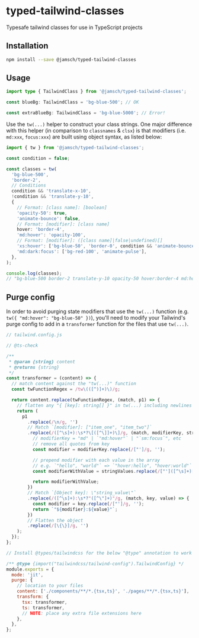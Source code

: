 # typed-tailwind-classes

Typesafe tailwind classes for use in TypeScript projects

## Installation

```sh
npm install --save @jamsch/typed-tailwind-classes
```

## Usage

```ts
import type { TailwindClass } from '@jamsch/typed-tailwind-classes';

const blueBg: TailwindClass = 'bg-blue-500'; // OK

const extraBlueBg: TailwindClass = 'bg-blue-5000'; // Error!
```

Use the `tw(...)` helper to construct your class strings. One major difference with this helper (in comparison to `classnames` & `clsx`) is that modifiers (i.e. `md:xxx`, `focus:xxx`) are built using object syntax, as listed below:

```ts
import { tw } from '@jamsch/typed-tailwind-classes';

const condition = false;

const classes = tw(
  'bg-blue-500',
  'border-2',
  // Conditions
  condition && 'translate-x-10',
  !condition && 'translate-y-10',
  {
    // Format: [class name]: [boolean]
    'opacity-50': true,
    'animate-bounce': false,
    // Format: [modifier]: [class name]
    hover: 'border-4',
    'md:hover': 'opacity-100',
    // Format: [modifier]: ([class name]|false|undefined)[]
    'xs:hover': ['bg-blue-50', 'border-0', condition && 'animate-bounce'],
    'md:dark:focus': ['bg-red-100', 'animate-pulse'],
  },
);

console.log(classes);
// "bg-blue-500 border-2 translate-y-10 opacity-50 hover:border-4 md:hover:opacity-100 xs:hover:bg-blue-50 xs:hover:border-0 md:dark:focus:bg-red-100 md:dark:focus:animate-pulse"
```

## Purge config

In order to avoid purging state modifiers that use the `tw(...)` function (e.g. `tw({ "md:hover": "bg-blue-50" })`), you'll need to modify your Tailwind's purge config to add in a `transformer` function for the files that use `tw(...)`.

```js
// tailwind.config.js

// @ts-check

/**
 * @param {string} content
 * @returns {string}
 */
const transformer = (content) => {
  // match content against the "tw(...)" function
  const twFunctionRegex = /tw\(([^)]+)\)/g;

  return content.replace(twFunctionRegex, (match, p1) => {
    // flatten any "{ [key]: string[] }" in tw(...) including newlines and append the object keys to each item in the array
    return (
      p1
        .replace(/\n/g, '')
        // Match `[modifier]: ["item_one", "item_two"]`
        .replace(/([^\s]+):\s*?\[([^\]]+)\]/g, (match, modifierKey, stringValues) => {
          // modifierKey = "md" | `"md:hover"` | "`sm:focus`", etc
          // remove all quotes from key
          const modifier = modifierKey.replace(/["']/g, '');

          // prepend modifier with each value in the array
          // e.g. `"hello", "world"` => `"hover:hello", "hover:world"`
          const modifierWithValue = stringValues.replace(/["']([^\s]+)["']/g, `"${modifier}:$1"`);

          return modifierWithValue;
        })
        // Match `[Object key]: \"string_value\"`
        .replace(/([^\s]+):\s*?"([^\"]+)"/g, (match, key, value) => {
          const modifier = key.replace(/["']/g, '');
          return `"${modifier}:${value}"`;
        })
        // Flatten the object
        .replace(/[\{\}]/g, '')
    );
  });
};

// Install @types/tailwindcss for the below "@type" annotation to work correctly

/** @type {import("tailwindcss/tailwind-config").TailwindConfig} */
module.exports = {
  mode: 'jit',
  purge: {
    // location to your files
    content: ['./components/**/*.{tsx,ts}', './pages/**/*.{tsx,ts}'],
    transform: {
      tsx: transformer,
      ts: transformer,
      // NOTE: place any extra file extensions here
    },
  },
};
```
